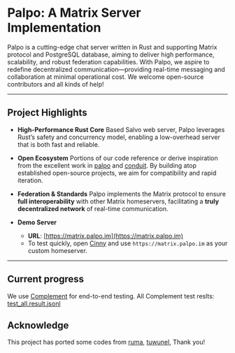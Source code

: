 # Palpo: A Matrix Server Implementation

Palpo is a cutting-edge chat server written in Rust and supporting Matrix protocol and PostgreSQL database, aiming to deliver high performance, scalability, and robust federation capabilities. With Palpo, we aspire to redefine decentralized communication—providing real-time messaging and collaboration at minimal operational cost. We welcome open-source contributors and all kinds of help!

---

## Project Highlights

- **High-Performance Rust Core**
  Based Salvo web server, Palpo leverages Rust’s safety and concurrency model, enabling a low-overhead server that is both fast and reliable.

- **Open Ecosystem**
  Portions of our code reference or derive inspiration from the excellent work in [palpo](https://github.com/palpo/palpo) and [conduit](https://gitlab.com/famedly/conduit). By building atop established open-source projects, we aim for compatibility and rapid iteration.

- **Federation & Standards**
  Palpo implements the Matrix protocol to ensure **full interoperability** with other Matrix homeservers, facilitating a **truly decentralized network** of real-time communication.

- **Demo Server**
  - **URL**: [https://matrix.palpo.im](https://matrix.palpo.im)
  - To test quickly, open [Cinny](https://app.cinny.in/) and use `https://matrix.palpo.im` as your custom homeserver.

---

## Current progress

We use [Complement](https://github.com/matrix-org/complement) for end-to-end testing.
All Complement test reslts: [test_all.result.jsonl](tests/results/test_all.result.jsonl)


## Acknowledge

This project has ported some codes from [ruma](https://github.com/ruma/ruma), [tuwunel](github.com/matrix-construct/tuwunel), Thank you!